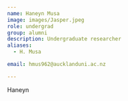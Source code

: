 ```yaml
---
name: Haneyn Musa
image: images/Jasper.jpeg
role: undergrad
group: alumni
description: Undergraduate researcher
aliases: 
  - H. Musa

email: hmus962@aucklanduni.ac.nz

---
```


Haneyn

